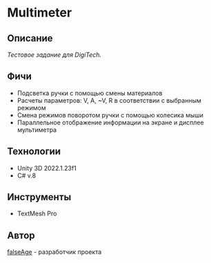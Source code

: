 # Multimeter

## Описание

*Тестовое задание для DigiTech.*

## Фичи

<ul>
  <li>Подсветка ручки с помощью смены материалов</li>

  <li>Расчеты параметров: V, A, ~V, R в соответствии с выбранным режимом</li>

  <li>Смена режимов поворотом ручки с помощью колесика мыши</li>

  <li>Параллельное отображение информации на экране и дисплее мультиметра</li>
</ul>

## Технологии

<ul>
  <li>Unity 3D 2022.1.23f1</li>

  <li>C# v.8</li>
</ul>

## Инструменты

<ul>
  <li>TextMesh Pro</li>
</ul>

## Автор
[falseAge](https://github.com/falseAge) - разработчик проекта
